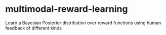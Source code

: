 # multimodal-reward-learning
Learn a Bayesian Posterior distribution over reward functions using human feedback of different kinds
